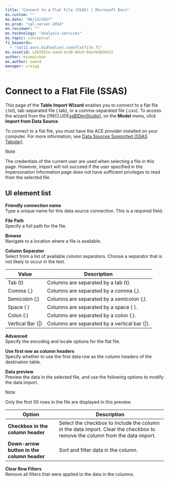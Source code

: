 ```yaml
---
title: "Connect to a Flat File (SSAS) | Microsoft Docs"
ms.custom: ""
ms.date: "06/13/2017"
ms.prod: "sql-server-2014"
ms.reviewer: ""
ms.technology: "analysis-services"
ms.topic: conceptual
f1_keywords: 
  - "sql12.asvs.bidtoolset.connflatfile.f1"
ms.assetid: a365991e-eded-4cd8-89c0-0daf6d658d15
author: minewiskan
ms.author: owend
manager: craigg
---
```

# Connect to a Flat File (SSAS)
  This page of the **Table Import Wizard** enables you to connect to a flat file (.txt), tab-separated file (.tab), or a comma-separated file (.csv). To access the wizard from the [!INCLUDE[ssBIDevStudio](../includes/ssbidevstudio-md.md)], on the **Model** menu, click **Import from Data Source**.  
  
 To connect to a flat file, you must have the ACE provider installed on your computer. For more information, see [Data Sources Supported &#40;SSAS Tabular&#41;](tabular-models/data-sources-supported-ssas-tabular.md).  
  
> [!NOTE]  
>  The credentials of the current user are used when selecting a file in this page. However, import will not succeed if the user specified in the Impersonation Information page does not have sufficient privileges to read from the selected file.  
  
## UI element list  
 **Friendly connection name**  
 Type a unique name for this data source connection. This is a required field.  
  
 **File Path**  
 Specify a full path for the file.  
  
 **Browse**  
 Navigate to a location where a file is available.  
  
 **Column Separator**  
 Select from a list of available column separators. Choose a separator that is not likely to occur in the text.  
  
|Value|Description|  
|-----------|-----------------|  
|Tab (t)|Columns are separated by a tab (t).|  
|Comma (,)|Columns are separated by a comma (,).|  
|Semicolon (;)|Columns are separated by a semicolon (;).|  
|Space ( )|Columns are separated by a space ( ).|  
|Colon (:)|Columns are separated by a colon (:).|  
|Vertical Bar (&#124;)|Columns are separated by a vertical bar (&#124;).|  
  
 **Advanced**  
 Specify the encoding and locale options for the flat file.  
  
 **Use first row as column headers**  
 Specify whether to use the first data row as the column headers of the destination table.  
  
 **Data preview**  
 Preview the data in the selected file, and use the following options to modify the data import.  
  
> [!NOTE]  
>  Only the first 50 rows in the file are displayed in this preview.  
  
|Option|Description|  
|------------|-----------------|  
|**Checkbox in the column header**|Select the checkbox to include the column in the data import. Clear the checkbox to remove the column from the data import.|  
|**Down-arrow button in the column header**|Sort and filter data in the column.|  
  
 **Clear Row Filters**  
 Remove all filters that were applied to the data in the columns.  
  
  
